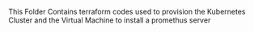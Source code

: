 This Folder Contains terraform codes used to provision the Kubernetes Cluster and the Virtual Machine to install a promethus server